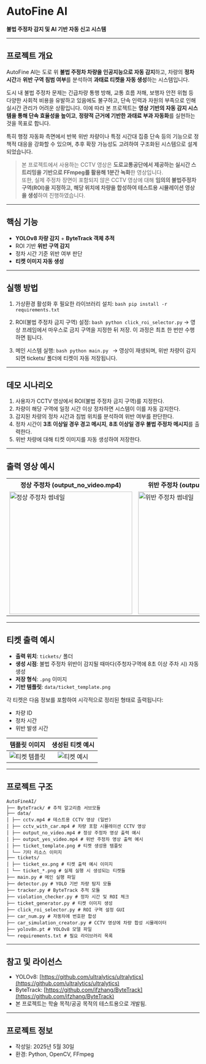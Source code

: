 # AutoFine AI

**불법 주정차 감지 및 AI 기반 자동 신고 시스템**

---

## 프로젝트 개요

AutoFine AI는 도로 위 **불법 주정차 차량을 인공지능으로 자동 감지**하고, 차량의 **정차 시간**과 **위반 구역 침범 여부**를 분석하여 **과태료 티켓을 자동 생성**하는 시스템입니다.

도시 내 불법 주정차 문제는 긴급차량 통행 방해, 교통 흐름 저해, 보행자 안전 위협 등 다양한 사회적 비용을 유발하고 있음에도 불구하고, 단속 인력과 자원의 부족으로 인해 실시간 관리가 어려운 상황입니다. 이에 따라 본 프로젝트는 **영상 기반의 자동 감지 시스템을 통해 단속 효율성을 높이고**, **정량적 근거에 기반한 과태료 부과 자동화**를 실현하는 것을 목표로 합니다.

특히 행정 자동화 측면에서 반복 위반 차량이나 특정 시간대 집중 단속 등의 기능으로 정책적 대응을 강화할 수 있으며, 추후 확장 가능성도 고려하여 구조화된 시스템으로 설계되었습니다.

> 본 프로젝트에서 사용하는 CCTV 영상은 **도로교통공단에서 제공하는 실시간 스트리밍을 기반으로 FFmpeg를 활용해 1분간 녹화**한 영상입니다.  
> 또한, 실제 주정차 장면이 포함되지 않은 CCTV 영상에 대해 **임의의 불법주정차 구역(ROI)을 지정하고, 해당 위치에 차량을 합성하여 테스트용 시뮬레이션 영상을 생성**하여 진행하였습니다. 

---

## 핵심 기능

- **YOLOv8 차량 감지** + **ByteTrack 객체 추적**
- ROI 기반 **위반 구역 감지**
- 정차 시간 기준 위반 여부 판단
- **티켓 이미지 자동 생성**

--- 

## 실행 방법

1. 가상환경 활성화 후 필요한 라이브러리 설치:
```bash pip install -r requirements.txt```

2. ROI(불법 주정차 금지 구역) 설정:
```bash python click_roi_selector.py```
→ 영상 프레임에서 마우스로 금지 구역을 지정한 뒤 저장. 이 과정은 최초 한 번만 수행하면 됩니다.

3. 메인 시스템 실행:
```bash python main.py ```
→ 영상이 재생되며, 위반 차량이 감지되면 tickets/ 폴더에 티켓이 자동 저장됩니다.

---

## 데모 시나리오

1. 사용자가 CCTV 영상에서 ROI(불법 주정차 금지 구역)를 지정한다.
2. 차량이 해당 구역에 일정 시간 이상 정차하면 시스템이 이를 자동 감지한다.
3. 감지된 차량의 정차 시간과 침범 위치를 분석하여 위반 여부를 판단한다.
4. 정차 시간이 **3초 이상일 경우 경고 메시지**, **8초 이상일 경우 불법 주정차 메시지**를 출력한다.
5. 위반 차량에 대해 티켓 이미지를 자동 생성하여 저장한다.

---

## 출력 영상 예시
<table>
  <tr>
    <th>정상 주정차 (output_no_video.mp4)</th>
    <th>위반 주정차 (output_yes_video.mp4)</th>
  </tr>
  <tr>
    <td>
      <a href="data/output_no_video.mp4">
        <img src="data/output_no_video_thumbnail.png" width="320" alt="정상 주정차 썸네일">
      </a>
    </td>
    <td>
      <a href="data/output_yes_video.mp4">
        <img src="data/output_yes_video_thumbnail.png" width="320" alt="위반 주정차 썸네일">
      </a>
    </td>
  </tr>
</table>

--- 

## 티켓 출력 예시

- **출력 위치**: `tickets/` 폴더  
- **생성 시점**: 불법 주정차 위반이 감지될 때마다(주청자구역에 8초 이상 주차 시) 자동 생성  
- **저장 형식**: `.png` 이미지  
- **기반 템플릿**: `data/ticket_template.png`

각 티켓은 다음 정보를 포함하여 시각적으로 정리된 형태로 출력됩니다:
- 차량 ID  
- 정차 시간  
- 위반 발생 시간  

| 템플릿 이미지 | 생성된 티켓 예시 |
|:--:|:--:|
| ![티켓 템플릿](data/ticket_template.png) | ![티켓 예시](tickets/ticket_ex.png) |


---

## 프로젝트 구조
```
AutoFineAI/
├── ByteTrack/ # 추적 알고리즘 서브모듈
├── data/
│ ├── cctv.mp4 # 테스트용 CCTV 영상 (일반)
│ ├── cctv_with_car.mp4 # 차량 포함 시뮬레이션 CCTV 영상
│ ├── output_no_video.mp4 # 정상 주정차 영상 출력 예시
│ ├── output_yes_video.mp4 # 위반 주정차 영상 출력 예시
│ ├── ticket_template.png # 티켓 생성용 템플릿
│ └── 기타 리소스 이미지
├── tickets/
│ ├── ticket_ex.png # 티켓 출력 예시 이미지
│ └── ticket_*.png # 실제 실행 시 생성되는 티켓들
├── main.py # 메인 실행 파일
├── detector.py # YOLO 기반 차량 탐지 모듈
├── tracker.py # ByteTrack 추적 모듈
├── violation_checker.py # 정차 시간 및 ROI 체크
├── ticket_generator.py # 티켓 이미지 생성
├── click_roi_selector.py # ROI 구역 설정 GUI
├── car_num.py # 자동차에 번호판 합성
├── car_simulation_creator.py # CCTV 영상에 차량 합성 시뮬레이터
├── yolov8n.pt # YOLOv8 모델 파일
└── requirements.txt # 필요 라이브러리 목록
```

--- 

## 참고 및 라이선스

- YOLOv8: [https://github.com/ultralytics/ultralytics](https://github.com/ultralytics/ultralytics)
- ByteTrack: [https://github.com/ifzhang/ByteTrack](https://github.com/ifzhang/ByteTrack)
- 본 프로젝트는 학술 목적/공공 목적의 테스트용으로 개발됨.

---


## 프로젝트 정보

- 작성일: 2025년 5월 30일    
- 환경: Python, OpenCV, FFmpeg  
